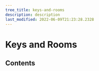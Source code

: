 ```yaml
---
tree_title: keys-and-rooms
description: description
last_modified: 2022-06-09T21:23:28.2328
---
```


# Keys and Rooms

## Contents
